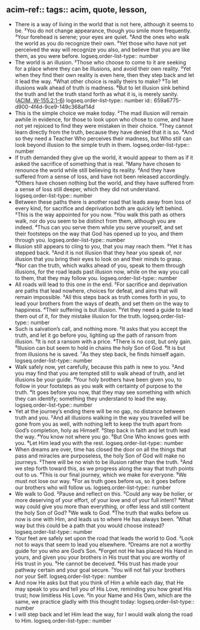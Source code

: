 acim-ref:: 
tags:: acim, quote, lesson,
-
- There is a way of living in the world that is not here, although it seems to be. ²You do not change appearance, though you smile more frequently. ³Your forehead is serene; your eyes are quiet. ⁴And the ones who walk the world as you do recognize their own. ⁵Yet those who have not yet perceived the way will recognize you also, and believe that you are like them, as you were before.
  logseq.order-list-type:: number
- The world is an illusion. ²Those who choose to come to it are seeking for a place where they can be illusions, and avoid their own reality. ³Yet when they find their own reality is even here, then they step back and let it lead the way. ⁴What other choice is really theirs to make? ⁵To let illusions walk ahead of truth is madness. ⁶But to let illusion sink behind the truth and let the truth stand forth as what it is, is merely sanity. ([ACIM, W-155.2:1-6](https://acim.org/acim/lesson-155/i-will-step-back-and-let-him-lead-the-way/en/s/561#2:1-6))
  logseq.order-list-type:: number
  id:: 659a6775-d900-4f4d-9ce9-149c368af14d
- This is the simple choice we make today. ²The mad illusion will remain awhile in evidence, for those to look upon who chose to come, and have not yet rejoiced to find they were mistaken in their choice. ³They cannot learn directly from the truth, because they have denied that it is so. ⁴And so they need a Teacher Who perceives their madness, but Who still can look beyond illusion to the simple truth in them.
  logseq.order-list-type:: number
- If truth demanded they give up the world, it would appear to them as if it asked the sacrifice of something that is real. ²Many have chosen to renounce the world while still believing its reality. ³And they have suffered from a sense of loss, and have not been released accordingly. ⁴Others have chosen nothing but the world, and they have suffered from a sense of loss still deeper, which they did not understand.
  logseq.order-list-type:: number
- Between these paths there is another road that leads away from loss of every kind, for sacrifice and deprivation both are quickly left behind. ²This is the way appointed for you now. ³You walk this path as others walk, nor do you seem to be distinct from them, although you are indeed. ⁴Thus can you serve them while you serve yourself, and set their footsteps on the way that God has opened up to you, and them through you.
  logseq.order-list-type:: number
- Illusion still appears to cling to you, that you may reach them. ²Yet it has stepped back. ³And it is not illusion that they hear you speak of, nor illusion that you bring their eyes to look on and their minds to grasp. ⁴Nor can the truth, which walks ahead of you, speak to them through illusions, for the road leads past illusion now, while on the way you call to them, that they may follow you.
  logseq.order-list-type:: number
- All roads will lead to this one in the end. ²For sacrifice and deprivation are paths that lead nowhere, choices for defeat, and aims that will remain impossible. ³All this steps back as truth comes forth in you, to lead your brothers from the ways of death, and set them on the way to happiness. ⁴Their suffering is but illusion. ⁵Yet they need a guide to lead them out of it, for they mistake illusion for the truth.
  logseq.order-list-type:: number
- Such is salvation’s call, and nothing more. ²It asks that you accept the truth, and let it go before you, lighting up the path of ransom from illusion. ³It is not a ransom with a price. ⁴There is no cost, but only gain. ⁵Illusion can but seem to hold in chains the holy Son of God. ⁶It is but from illusions he is saved. ⁷As they step back, he finds himself again.
  logseq.order-list-type:: number
- Walk safely now, yet carefully, because this path is new to you. ²And you may find that you are tempted still to walk ahead of truth, and let illusions be your guide. ³Your holy brothers have been given you, to follow in your footsteps as you walk with certainty of purpose to the truth. ⁴It goes before you now, that they may see something with which they can identify; something they understand to lead the way.
  logseq.order-list-type:: number
- Yet at the journey’s ending there will be no gap, no distance between truth and you. ²And all illusions walking in the way you travelled will be gone from you as well, with nothing left to keep the truth apart from God’s completion, holy as Himself. ³Step back in faith and let truth lead the way. ⁴You know not where you go. ⁵But One Who knows goes with you. ⁶Let Him lead you with the rest.
  logseq.order-list-type:: number
- When dreams are over, time has closed the door on all the things that pass and miracles are purposeless, the holy Son of God will make no journeys. ²There will be no wish to be illusion rather than the truth. ³And we step forth toward this, as we progress along the way that truth points out to us. ⁴This is our final journey, which we make for everyone. ⁵We must not lose our way. ⁶For as truth goes before us, so it goes before our brothers who will follow us.
  logseq.order-list-type:: number
- We walk to God. ²Pause and reflect on this. ³Could any way be holier, or more deserving of your effort, of your love and of your full intent? ⁴What way could give you more than everything, or offer less and still content the holy Son of God? ⁵We walk to God. ⁶The truth that walks before us now is one with Him, and leads us to where He has always been. ⁷What way but this could be a path that you would choose instead?
  logseq.order-list-type:: number
- Your feet are safely set upon the road that leads the world to God. ²Look not to ways that seem to lead you elsewhere. ³Dreams are not a worthy guide for you who are God’s Son. ⁴Forget not He has placed His Hand in yours, and given you your brothers in His trust that you are worthy of His trust in you. ⁵He cannot be deceived. ⁶His trust has made your pathway certain and your goal secure. ⁷You will not fail your brothers nor your Self.
  logseq.order-list-type:: number
- And now He asks but that you think of Him a while each day, that He may speak to you and tell you of His Love, reminding you how great His trust; how limitless His Love. ²In your Name and His Own, which are the same, we practice gladly with this thought today:
  logseq.order-list-type:: number
- I will step back and let Him lead the way, for I would walk along the road to Him.
  logseq.order-list-type:: number